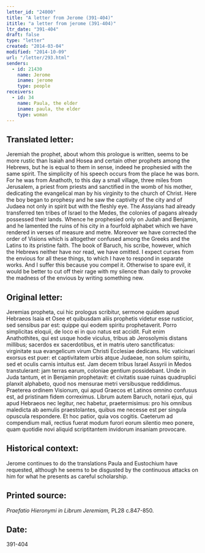 ```yaml
---
letter_id: "24000"
title: "A letter from Jerome (391-404)"
ititle: "a letter from jerome (391-404)"
ltr_date: "391-404"
draft: false
type: "letter"
created: "2014-03-04"
modified: "2014-10-09"
url: "/letter/293.html"
senders:
  - id: 21430
    name: Jerome
    iname: jerome
    type: people
receivers:
  - id: 34
    name: Paula, the elder
    iname: paula, the elder
    type: woman
---
```

<h2> Translated letter:</h2>Jeremiah the prophet, about whom this prologue is written, seems to be more rustic than Isaiah and Hosea and certain other prophets among the Hebrews, but he is equal to them in sense, indeed he prophesied with the same spirit.  The simplicity of his speech occurs from the place he was born.  For he was from Anathoth, to this day a small village, three miles from Jerusalem, a priest from priests and sanctified in the womb of his mother, dedicating the evangelical man by his virginity to the church of Christ.  Here the boy began to prophesy and he saw the captivity of the city and of Judaea not only in spirit but with the fleshly eye.  The Assyians had already transferred ten tribes of Israel to the Medes, the colonies of pagans already possessed their lands.  Whence he prophesied only on Judah and Benjamin, and he lamented the ruins of his city in a fourfold alphabet which we have rendered in verses of measure and metre.  Moreover we have corrected the order of Visions which is altogether confused among the Greeks and the Latins to its pristine faith.  The book of Baruch, his scribe, however, which the Hebrews neither have nor read, we have omitted.  I expect curses from the envious for all these things, to which I have to respond in separate works.  And I suffer this because you compel it.  Otherwise to spare evil, it would be better to cut off their rage with my silence than daily to provoke the madness of the envious by writing something new.
<h2 class="mt-4"> Original letter:</h2>Jeremias propheta, cui hic prologus scribitur, sermone quidem apud Hebraeos Isaia et Osee et quibusdam aliis prophetis videtur esse rusticior, sed sensibus par est: quippe qui eodem spiritu prophetaverit. Porro simplicitas eloquii, de loco ei in quo natus est accidit. Fuit enim Anathothites, qui est usque hodie viculus, tribus ab Jerosolymis distans millibus; sacerdos ex sacerdotibus, et in matris utero sanctificatus: virginitate sua evangelicum virum Christi Ecclesiae dedicans. Hic vaticinari exorsus est puer: et captivitatem urbis atque Judaeae, non solum spiritu, sed et oculis carnis intuitus est. Jam decem tribus Israel Assyrii in Medos transtulerant: jam terras earum, coloniae gentium possidebant. Unde in Juda tantum, et in Benjamin prophetavit: et civitatis suae ruinas quadruplici planxit alphabeto, quod nos mensurae metri versibusque reddidimus. Praeterea ordinem Visionum, qui apud Graecos et Latinos omnino confusus est, ad pristinam fidem correximus. Librum autem Baruch, notarii ejus, qui apud Hebraeos nec legitur, nec habetur, praetermisimus: pro his omnibus maledicta ab aemulis praestolantes, quibus me necesse est per singula opuscula respondere. Et hoc patior, quia vos cogitis. Caeterum ad compendium mali, rectius fuerat modum furori eorum silentio meo ponere, quam quotidie novi aliquid scriptitantem invidorum insaniam provocare.
<h2 class="mt-4"> Historical context:</h2>Jerome continues to do the translations Paula and Eustochium have requested, although he seems to be disgusted by the continuous attacks on him for what he presents as careful scholarship.
<h2 class="mt-4"> Printed source:</h2><p><em>Praefatio Hieronymi in Librum Jeremiam,</em> PL28 c.847-850.</p><h2 class="mt-4"> Date:</h2>391-404